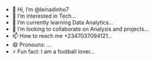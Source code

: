 - 👋 Hi, I’m @leinadinho7
- 👀 I’m interested in Tech...
- 🌱 I’m currently learning Data Analytics...
- 💞️ I’m looking to collaborate on Analysis and projects...
- 📫 How to reach me +2347037094121...
- 😄 Pronouns: ...
- ⚡ Fun fact: I am a football lover...

<!---
leinadinho7/leinadinho7 is a ✨ special ✨ repository because its `README.md` (this file) appears on your GitHub profile.
You can click the Preview link to take a look at your changes.
--->
